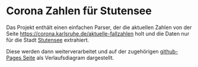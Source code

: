# Corona Zahlen für Stutensee

Das Projekt enthält einen einfachen Parser, der die aktuellen Zahlen von der Seite https://corona.karlsruhe.de/aktuelle-fallzahlen holt und die Daten nur für die Stadt [Stutensee](https://de.wikipedia.org/wiki/Stutensee) extrahiert.

Diese werden dann weiterverarbeitet und auf der zugehörigen [github-Pages Seite](https://weisserd.github.io/corona-stutensee/) als Verlaufsdiagram dargestellt.
